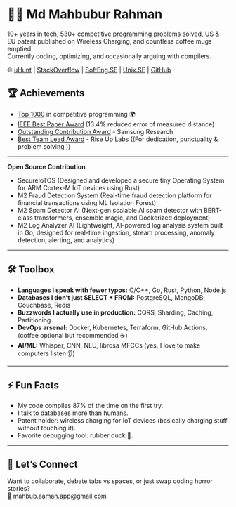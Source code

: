 # 👨‍💻 Md Mahbubur Rahman  

10+ years in tech, 530+ competitive programming problems solved, US & EU patent published on Wireless Charging, and countless coffee mugs emptied.  
Currently coding, optimizing, and occasionally arguing with compilers.  

🌐 [uHunt](https://uhunt.onlinejudge.org/id/33572)  | [StackOverflow](https://stackoverflow.com/users/1599736/md-mahbubur-rahman) | [SoftEng.SE](https://softwareengineering.stackexchange.com/users/63715/md-mahbubur-rahman) | [Unix.SE](https://unix.stackexchange.com/users/23069/md-mahbubur-rahman) | [GitHub](https://github.com/m-a-h-b-u-b)

## 🏆 Achievements
- [Top 1000](https://github.com/m-a-h-b-u-b) in competitive programming 🌍  
- [IEEE Best Paper Award](https://ieeexplore.ieee.org/document/7042942) (13.4% reduced error of measured distance)  
- [Outstanding Contribution Award](https://github.com/m-a-h-b-u-b/r/blob/main/certs/SAMSUNG-connectivity-team-contribution.png) - Samsung Research  
- [Best Team Lead Award](https://github.com/m-a-h-b-u-b/r/blob/main/certs/Best-TEAM-Lead-RiseUpLabs.png) - Rise Up Labs ((For dedication, punctuality & problem solving ))

--- 

**Open Source Contribution** 
- SecureIoTOS (Designed and developed a secure tiny Operating System for ARM Cortex-M IoT devices using Rust)
- M2 Fraud Detection System (Real-time fraud detection platform for financial transactions using ML Isolation Forest)
- M2 Spam Detector AI (Next-gen scalable AI spam detector with BERT-class transformers, ensemble magic, and Dockerized deployment)
- M2 Log Analyzer AI (Lightweight, AI-powered log analysis system built in Go, designed for real-time ingestion, stream processing, anomaly detection, alerting, and analytics) 

---

## 🛠️ Toolbox
- **Languages I speak with fewer typos:** C/C++, Go, Rust, Python, Node.js  
- **Databases I don’t just SELECT * FROM:** PostgreSQL, MongoDB, Couchbase, Redis  
- **Buzzwords I actually use in production:** CQRS, Sharding, Caching, Partitioning  
- **DevOps arsenal:** Docker, Kubernetes, Terraform, GitHub Actions, (coffee optional but recommended ☕)  
- **AI/ML:** Whisper, CNN, NLU, librosa MFCCs (yes, I love to make computers listen 👂)  

---

## ⚡ Fun Facts
- My code compiles 87% of the time on the first try.  
- I talk to databases more than humans.  
- Patent holder: wireless charging for IoT devices (basically charging stuff without touching it).  
- Favorite debugging tool: rubber duck 🦆.  

---

## 🤝 Let’s Connect
Want to collaborate, debate tabs vs spaces, or just swap coding horror stories?  
📧 mahbub.aaman.app@gmail.com  
